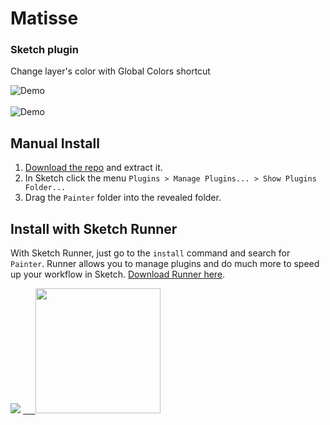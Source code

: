 # Matisse
### Sketch plugin

Change layer's color with Global Colors shortcut

<img src="https://github.com/arsfeshchenko/Painter/blob/master/Demo/demo.gif" alt="Demo" />
<br><br>
<img src="https://github.com/arsfeshchenko/Painter/blob/master/Demo/colors.png" alt="Demo" />




## Manual Install

1. [Download the repo](https://github.com/arsfeshchenko/Painter/archive/master.zip) and extract it.
2. In Sketch click the menu `Plugins > Manage Plugins... > Show Plugins Folder...`
3. Drag the `Painter` folder into the revealed folder.

## Install with Sketch Runner
With Sketch Runner, just go to the `install` command and search for `Painter`. Runner allows you to manage plugins and do much more to speed up your workflow in Sketch. [Download Runner here](http://www.sketchrunner.com).

<img src="https://github.com/arsfeshchenko/Painter/blob/master/Demo/runner.png">




<a href="http://bit.ly/SketchRunnerWebsite">
      <img src="http://bit.ly/RunnerBadgeBlue" width="200px">
</a>

